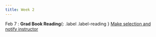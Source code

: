 ```yaml
---
title: Week 2
---
```


Feb 7
: **Grad Book Reading**{: .label .label-reading } [Make selection and notify instructor](../gradproject/)   


